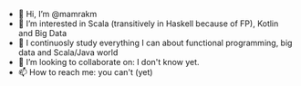 - 👋 Hi, I’m @mamrakm
- 👀 I’m interested in Scala (transitively in Haskell because of FP), Kotlin and Big Data
- 🌱 I continuosly study everything I can about functional programming, big data and Scala/Java world
- 💞️ I’m looking to collaborate on: I don't know yet.
- 📫 How to reach me: you can't (yet)

<!---
mamrakm/mamrakm is a ✨ special ✨ repository because its `README.md` (this file) appears on your GitHub profile.
You can click the Preview link to take a look at your changes.
--->
